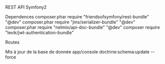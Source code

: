 REST API Symfony2

Dependences
composer.phar require "friendsofsymfony/rest-bundle" "@dev"
composer.phar require "jms/serializer-bundle" "@dev"
composer.phar require "nelmio/api-doc-bundle" "@dev"
composer require "lexik/jwt-authentication-bundle"

Routes







Mis à jour de la base de donnée
app/console doctrine:schema:update --force
